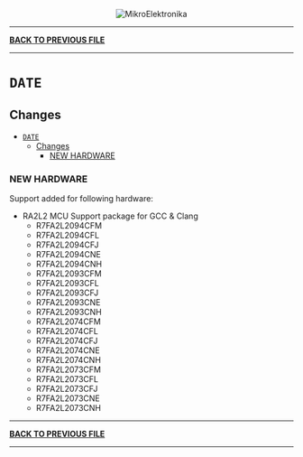 <p align="center">
  <img src="http://www.mikroe.com/img/designs/beta/logo_small.png?raw=true" alt="MikroElektronika"/>
</p>

---

**[BACK TO PREVIOUS FILE](../changelog.md)**

---

# `DATE`

## Changes

- [`DATE`](#date)
  - [Changes](#changes)
    - [NEW HARDWARE](#new-hardware)

### NEW HARDWARE

Support added for following hardware:

+ RA2L2 MCU Support package for GCC & Clang
  + R7FA2L2094CFM
  + R7FA2L2094CFL
  + R7FA2L2094CFJ
  + R7FA2L2094CNE
  + R7FA2L2094CNH
  + R7FA2L2093CFM
  + R7FA2L2093CFL
  + R7FA2L2093CFJ
  + R7FA2L2093CNE
  + R7FA2L2093CNH
  + R7FA2L2074CFM
  + R7FA2L2074CFL
  + R7FA2L2074CFJ
  + R7FA2L2074CNE
  + R7FA2L2074CNH
  + R7FA2L2073CFM
  + R7FA2L2073CFL
  + R7FA2L2073CFJ
  + R7FA2L2073CNE
  + R7FA2L2073CNH

---

**[BACK TO PREVIOUS FILE](../changelog.md)**

---
